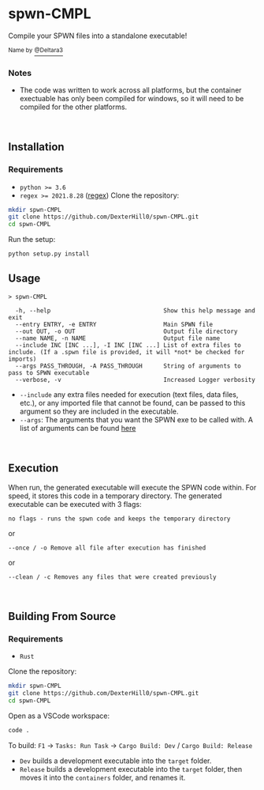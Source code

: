 # spwn-CMPL
Compile your SPWN files into a standalone executable!

<sup>Name by</sup> [<sup>@Deltara3</sup>](https://github.com/Deltara3)

### Notes
* The code was written to work across all platforms, but the container exectuable has only been compiled for windows, so it will need to be compiled for the other platforms.
<br>

## Installation
### Requirements
* `python >= 3.6`
* `regex >= 2021.8.28` ([regex](https://pypi.org/project/regex/))
Clone the repository:
```bash
mkdir spwn-CMPL
git clone https://github.com/DexterHill0/spwn-CMPL.git
cd spwn-CMPL
```
Run the setup:
```bash
python setup.py install
```

## Usage
```
> spwn-CMPL

  -h, --help                                Show this help message and exit
  --entry ENTRY, -e ENTRY                   Main SPWN file
  --out OUT, -o OUT                         Output file directory
  --name NAME, -n NAME                      Output file name
  --include INC [INC ...], -I INC [INC ...] List of extra files to include. (If a .spwn file is provided, it will *not* be checked for imports)
  --args PASS_THROUGH, -A PASS_THROUGH      String of arguments to pass to SPWN executable
  --verbose, -v                             Increased Logger verbosity
```
* `--include` any extra files needed for execution (text files, data files, etc.), or any imported file that cannot be found, can be passed to this argument so they are included in the executable.
* `--args`: The arguments that you want the SPWN exe to be called with. A list of arguments can be found [here](https://github.com/Spu7Nix/SPWN-language#flags)

<br>

## Execution
When run, the generated executable will execute the SPWN code within. For speed, it stores this code in a temporary directory. The generated executable can be executed with 3 flags:
```
no flags - runs the spwn code and keeps the temporary directory
```
or
```
--once / -o Remove all file after execution has finished
```
or
```
--clean / -c Removes any files that were created previously
```
<br>

## Building From Source
### Requirements
* `Rust`

Clone the repository:
```bash
mkdir spwn-CMPL
git clone https://github.com/DexterHill0/spwn-CMPL.git
cd spwn-CMPL
```
Open as a VSCode workspace:
```bash
code .
```
To build:
`F1` -> `Tasks: Run Task` -> `Cargo Build: Dev` / `Cargo Build: Release`
* `Dev` builds a development executable into the `target` folder.
* `Release` builds a development executable into the `target` folder, then moves it into the `containers` folder, and renames it.
